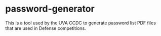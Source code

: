 # password-generator
This is a tool used by the UVA CCDC to generate password list PDF files that are used in Defense competitions.
